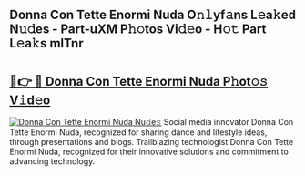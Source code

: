 ## Donna Con Tette Enormi Nuda O𝚗𝚕yf𝚊ns L𝚎a𝚔ed N𝚞𝚍es - Part-uXM P𝚑𝚘tos Vi𝚍𝚎o - H𝚘𝚝 Part L𝚎a𝚔s mlTnr

# <h2><a href="http://kf823a.oniu.top/?m=Donna+Con+Tette+Enormi+Nuda">🔗👉 🔴 Donna Con Tette Enormi Nuda P𝚑ot𝚘𝚜 V𝚒d𝚎o</a></h2>

[![Donna Con Tette Enormi Nuda Nu𝚍e𝚜](https://i.imgur.com/0qMVB7G.gif)](http://kf823a.oniu.top/?m=Donna+Con+Tette+Enormi+Nuda)
Social media innovator Donna Con Tette Enormi Nuda, recognized for sharing dance and lifestyle ideas, through presentations and blogs. Trailblazing technologist Donna Con Tette Enormi Nuda, recognized for their innovative solutions and commitment to advancing technology.  

